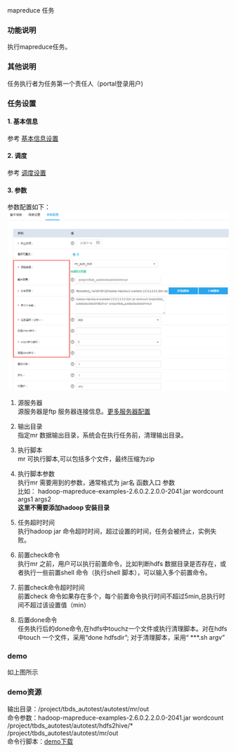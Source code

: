 mapreduce 任务

### 功能说明
执行mapreduce任务。  

### 其他说明
任务执行者为任务第一个责任人（portal登录用户)

### 任务设置
#### 1. 基本信息  
参考 [基本信息设置](/workflow/workflow/runnerBasicInfo.md)  
#### 2. 调度  
参考 [调度设置](/workflow/workflow/runnerCycle.md)  

#### 3. 参数
参数配置如下：
![mr](/workflow/workflow/images/mapreduce.png)

1. 源服务器  
源服务器是ftp 服务器连接信息。[更多服务器配置](/workflow/services/readme.md)  

2. 输出目录  
指定mr 数据输出目录，系统会在执行任务前，清理输出目录。  

3. 执行脚本  
mr 可执行脚本,可以包括多个文件，最终压缩为zip 

4. 执行脚本参数  
执行mr 需要用到的参数，通常格式为 jar名 函数入口 参数  
比如： hadoop-mapreduce-examples-2.6.0.2.2.0.0-2041.jar wordcount args1 args2   
**这里不需要添加hadoop 安装目录**

5. 任务超时时间  
执行hadoop jar 命令超时时间，超过设置的时间，任务会被终止，实例失败。

6. 前置check命令  
执行mr 之前，用户可以执行前置命令，比如判断hdfs 数据目录是否存在，或者执行一些前置shell 命令（执行shell 脚本），可以输入多个前置命令。  

7. 前置check命令超时时间  
前置check 命令如果存在多个，每个前置命令执行时间不超过5min,总执行时间不超过该设置值（min）
 
8. 后置done命令  
任务执行后的done命令,在hdfs中touchz一个文件或执行清理脚本。对在hdfs中touch 一个文件，采用“done hdfsdir”; 对于清理脚本，采用“ ***.sh  argv”


### demo
如上图所示

### demo资源
输出目录：/project/tbds_autotest/autotest/mr/out  
命令参数：hadoop-mapreduce-examples-2.6.0.2.2.0.0-2041.jar wordcount /project/tbds_autotest/autotest/hdfs2hive/* /project/tbds_autotest/autotest/mr/out  
命令行脚本：[demo下载](https://share.weiyun.com/e0dd52520c1f68f4f5663ea3cf0435bb)
